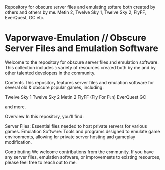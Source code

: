
Repository for obscure server files and emulating softare both created by others and others by me. Metin 2, Twelve Sky 1, Twelve Sky 2, FlyFF, EverQuest, GC etc. 

# Vaporwave-Emulation // Obscure Server Files and Emulation Software
Welcome to the repository for obscure server files and emulation software. This collection includes a variety of resources created both by me and by other talented developers in the community.

Contents
This repository features server files and emulation software for several old & obscure popular games, including:

Twelve Sky 1
Twelve Sky 2
Metin 2
FlyFF (Fly For Fun)
EverQuest
GC

and more.

Overview
In this repository, you'll find:

Server Files: Essential files needed to host private servers for various games.
Emulation Software: Tools and programs designed to emulate game environments, allowing for private server hosting and gameplay modification.

Contributing
We welcome contributions from the community. If you have any server files, emulation software, or improvements to existing resources, please feel free to reach out to me.

